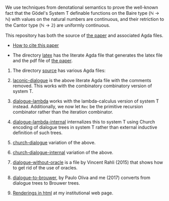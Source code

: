 We use techniques from denotational semantics to prove the well-known fact that the Gödel's System T definable functions on the Baire type (ℕ → ℕ) with values on the natural numbers are continuous, and their retriction to the Cantor type (ℕ → 𝟚) are uniformly continuous.

This repository has both the source of [the paper](https://doi.org/10.1016/j.entcs.2013.09.010) and associated Agda files.

* [How to cite this paper](HowToCite.bib)

* The directory [latex](latex) has the literate Agda file that generates the latex file and the pdf file of [the paper](https://doi.org/10.1016/j.entcs.2013.09.010).

1. The directory [source](source) has various Agda files:

  1. [laconic-dialogue](source/laconic-dialogue.lagda) is the above literate Agda file with the comments removed. This works with the combinatory combinatory version of system T.

  1. [dialogue-lambda](source/dialogue-lambda.lagda) works with the lambda-calculus version of system T instead. Additionally, we now let `Rec` be the primitive recursion combinator rather than the iteration combinator.

  1. [dialogue-lambda-internal](source/dialogue-lambda-internal.lagda) internalizes this to system T using Church encoding of dialogue trees in system T rather than external inductive definition of such trees.

  1. [church-dialogue](source/dialogue-lambda-internal.lagda) variation of the above.

  1. [church-dialogue-internal](source/dialogue-lambda-internal.lagda) variation of the above.

  1. [dialogue-without-oracle](source/dialogue-without-oracle.agda) is a file by Vincent Rahli (2015) that shows how to get rid of the use of oracles.

  1. [dialogue-to-brouwer](dialogue-to-brouwer.lagda), by Paulo Oliva and me (2017) converts from dialogue trees to Brouwer trees.

1. [Renderings in html](https://www.cs.bham.ac.uk/~mhe/dialogue/) at my institutional web page.

